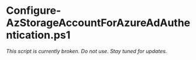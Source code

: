 # Configure-AzStorageAccountForAzureAdAuthentication.ps1

*This script is currently broken.  Do not use.  Stay tuned for updates.*